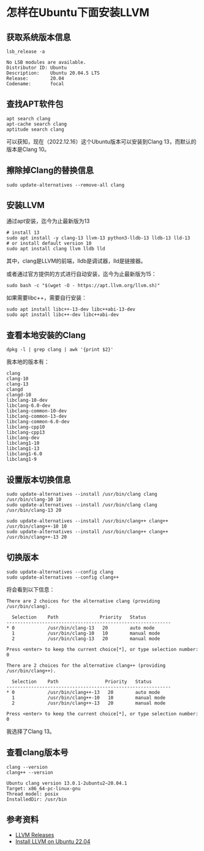 # 怎样在Ubuntu下面安装LLVM

## 获取系统版本信息

```shell
lsb_release -a
```

```
No LSB modules are available.
Distributor ID: Ubuntu
Description:    Ubuntu 20.04.5 LTS
Release:        20.04
Codename:       focal
```

## 查找APT软件包

```shell
apt search clang
apt-cache search clang
aptitude search clang
```

可以获知，现在（2022.12.16）这个Ubuntu版本可以安装到Clang 13，而默认的版本是Clang 10。

## 擦除掉Clang的替换信息

```shell
sudo update-alternatives --remove-all clang
```

## 安装LLVM

通过apt安装，迄今为止最新版为13

```shell
# install 13
sudo apt install -y clang-13 llvm-13 python3-lldb-13 lldb-13 lld-13
# or install default version 10
sudo apt install clang llvm lldb lld
```

其中，clang是LLVM的前端，lldb是调试器，lld是链接器。

或者通过官方提供的方式进行自动安装，迄今为止最新版为15：

```shell
sudo bash -c "$(wget -O - https://apt.llvm.org/llvm.sh)"
```

如果需要libc++，需要自行安装：

```shell
sudo apt install libc++-13-dev libc++abi-13-dev
sudo apt install libc++-dev libc++abi-dev
```

## 查看本地安装的Clang

```shell
dpkg -l | grep clang | awk '{print $2}'
```

我本地的版本有：

```
clang
clang-10
clang-13
clangd
clangd-10
libclang-10-dev
libclang-6.0-dev
libclang-common-10-dev
libclang-common-13-dev
libclang-common-6.0-dev
libclang-cpp10
libclang-cpp13
libclang-dev
libclang1-10
libclang1-13
libclang1-6.0
libclang1-9
```

## 设置版本切换信息

```shell
sudo update-alternatives --install /usr/bin/clang clang /usr/bin/clang-10 10
sudo update-alternatives --install /usr/bin/clang clang /usr/bin/clang-13 20

sudo update-alternatives --install /usr/bin/clang++ clang++ /usr/bin/clang++-10 10
sudo update-alternatives --install /usr/bin/clang++ clang++ /usr/bin/clang++-13 20
```

## 切换版本

```shell
sudo update-alternatives --config clang
sudo update-alternatives --config clang++
```

将会看到以下信息：

```shell
There are 2 choices for the alternative clang (providing /usr/bin/clang).

  Selection    Path               Priority   Status
------------------------------------------------------------
* 0            /usr/bin/clang-13   20        auto mode
  1            /usr/bin/clang-10   10        manual mode
  2            /usr/bin/clang-13   20        manual mode

Press <enter> to keep the current choice[*], or type selection number: 0
```

```shell
There are 2 choices for the alternative clang++ (providing /usr/bin/clang++).

  Selection    Path                 Priority   Status
------------------------------------------------------------
* 0            /usr/bin/clang++-13   20        auto mode
  1            /usr/bin/clang++-10   10        manual mode
  2            /usr/bin/clang++-13   20        manual mode

Press <enter> to keep the current choice[*], or type selection number: 0
```

我选择了Clang 13。

## 查看clang版本号

```shell
clang --version
clang++ --version
```

```
Ubuntu clang version 13.0.1-2ubuntu2~20.04.1
Target: x86_64-pc-linux-gnu
Thread model: posix
InstalledDir: /usr/bin
```

## 参考资料

- [LLVM Releases](https://releases.llvm.org/)
- [Install LLVM on Ubuntu 22.04](https://linuxhint.com/install-llvm-ubuntu/)
